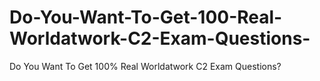 # Do-You-Want-To-Get-100-Real-Worldatwork-C2-Exam-Questions-
Do You Want To Get 100% Real Worldatwork C2 Exam Questions?
